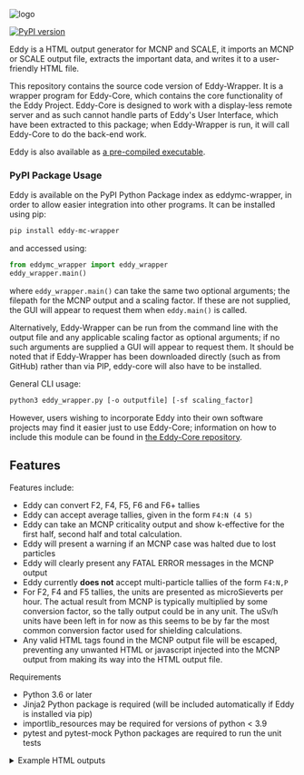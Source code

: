 ![logo](https://cerberusnuclear.com/wp-content/uploads/2020/10/EddyLinkedin.jpg)


[![PyPI version](https://badge.fury.io/py/eddy-mc-wrapper.svg)](https://badge.fury.io/py/eddy-wrapper)

Eddy is a HTML output generator for MCNP and SCALE, it imports an MCNP or SCALE output file, extracts the important 
data, and writes it to a user-friendly HTML file.

This repository contains the source code version of Eddy-Wrapper. It is a wrapper program for Eddy-Core, which contains 
the core functionality of the Eddy Project. Eddy-Core is designed to work with a display-less remote server and as 
such cannot handle parts of Eddy's User Interface, which have been extracted to this package; when Eddy-Wrapper is run, 
it will call Eddy-Core to do the back-end work.

Eddy is also available as [a pre-compiled executable](https://github.com/Cerberus-Nuclear/Eddy).

### PyPI Package Usage
Eddy is available on the PyPI Python Package index as eddymc-wrapper, in order to allow easier integration into other 
programs. It can be installed using pip:

```bash
pip install eddy-mc-wrapper
```

and accessed using:

```python
from eddymc_wrapper import eddy_wrapper
eddy_wrapper.main()
```
where `eddy_wrapper.main()` can take the same two optional arguments; the filepath for the MCNP output and a scaling factor. 
If these are not supplied, the GUI will appear to request them when `eddy.main()` is called.

Alternatively, Eddy-Wrapper can be run from the command line with the output file and any applicable scaling factor as 
optional arguments; if no such arguments are supplied a GUI will appear to request them. It should be noted that if 
Eddy-Wrapper has been downloaded directly (such as from GitHub) rather than via PIP, eddy-core will also have to be installed.

General CLI usage:

```bash
python3 eddy_wrapper.py [-o outputfile] [-sf scaling_factor]
```

However, users wishing to incorporate Eddy into their own software projects may find it easier just to use Eddy-Core; 
information on how to include this module can be found in [the Eddy-Core repository](https://github.com/Cerberus-Nuclear/Eddy-Core).

## Features
Features include:
- Eddy can convert F2, F4, F5, F6 and F6+ tallies
- Eddy can accept average tallies, given in the form `F4:N (4 5)`
- Eddy can take an MCNP criticality output and show k-effective for the 
first half, second half and total calculation.
- Eddy will present a warning if an MCNP case was halted due to lost particles
- Eddy will clearly present any FATAL ERROR messages in the MCNP output
- Eddy currently **does not** accept multi-particle tallies of the form `F4:N,P`
- For F2, F4 and F5 tallies, the units are presented as microSieverts per hour.
  The actual result from MCNP is typically multiplied by some conversion factor, so the
  tally output could be in any unit. The uSv/h units have been left in for now as this
  seems to be by far the most common conversion factor used for shielding calculations. 
- Any valid HTML tags found in the MCNP output file will be escaped, preventing any unwanted
HTML or javascript injected into the MCNP output from making its way into the HTML output file.

Requirements

- Python 3.6 or later
- Jinja2 Python package is required (will be included automatically if Eddy is installed via pip)
- importlib_resources may be required for versions of python < 3.9
- pytest and pytest-mock Python packages are required to run the unit tests

<details>
  <summary>Example HTML outputs</summary>
  <img src="https://cerberusnuclear.com/wp-content/uploads/2020/10/eddy-screen-shot-2.jpg" name="image-name">
  <img src="https://cerberusnuclear.com/wp-content/uploads/2020/10/Results_Summary-1.jpg" name="image-name">
  <img src="https://cerberusnuclear.com/wp-content/uploads/2020/10/Results_Stats-1.jpg" name="image-name">
  <img src="https://cerberusnuclear.com/wp-content/uploads/2020/10/WarningsComments.jpg" name="image-name">
  <img src="https://cerberusnuclear.com/wp-content/uploads/2020/10/particles-1.jpg" name="image-name">
</details>
